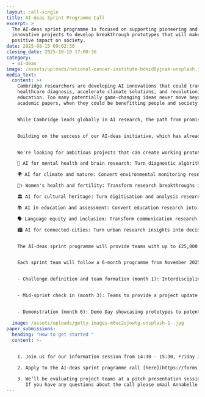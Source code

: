 ```yaml
---
layout: call-single
title: AI-deas Sprint Programme Call
excerpt: >
  The AI-deas sprint programme is focused on supporting pioneering and
  innovative projects to develop breakthrough prototypes that will make a
  positive impact on society.
date: 2025-08-15 09:02:36
closing_date: 2025-10-10 17:00:36
category:
  - ai-deas
image: /assets/uploads/national-cancer-institute-bdkid0yjcak-unsplash.jpg
media_text:
  content: >+
    Cambridge researchers are developing AI innovations that could transform
    healthcare diagnosis, accelerate climate solutions, and revolutionise
    education. Too many potentially game-changing ideas never move beyond
    academic papers, when they could be benefitting people and society.


    While Cambridge leads globally in AI research, the path from promising laboratory results to working prototypes that can attract partnerships and funding remains frustratingly difficult for most researchers. The AI-deas Sprint Programme is designed to narrow this gap between research and real-world application. In six months, we'll help develop your most promising research into a working prototype that demonstrates real-world value, supported by technical advice and a path to implementation partners.


    Building on the success of our AI-deas initiative, which has already connected 19 departments across all 6 schools in the University, ai@cam is launching a 6-month accelerator programme to transform promising research ideas into a minimum viable product. The AI-deas sprint programme is focused on supporting pioneering and innovative projects to develop breakthrough prototypes that will make a positive impact on society.


    We're looking for ambitious projects that can create working prototypes in these high-impact domains:

    🧠 AI for mental health and brain research: Turn diagnostic algorithms into tools clinicians can actually use, or transform research insights into interventions that reach patients.

    🌍 AI for climate and nature: Convert environmental monitoring research into decision-support systems that help organisations take climate action now.

    👩‍⚕️ Women's health and fertility: Transform research breakthroughs into accessible diagnostic tools or treatment platforms that address the gender health gap.

    🏛️ AI for cultural heritage: Turn digitisation and analysis research into public-facing tools that make cultural collections more accessible and engaging.

    📚 AI in education and assessment: Convert education research into practical tools that can be tested in real educational settings.

    🗣️ Language equity and inclusion: Transform communication research into assistive technologies that support people with language barriers.

    🏙️ AI for connected cities: Turn urban research insights into decision-support tools that local authorities can pilot and implement.


    The AI-deas sprint programme will provide teams with up to £25,000 of funding to rapidly transform their innovative project ideas into a prototype in 6 months. Teams will be given access to technical support from machine learning engineers, in addition to follow-on opportunities to engage and develop external partnerships and validate their prototypes with end-user communities. 


    Each sprint team will follow a 6-month programme from November 2025 to April 2026:


    - Challenge definition and team formation (month 1): Interdisciplinary teams form around concrete deliverables and begin rapid development 


    - Mid-sprint check in (month 3): Teams to provide a project update in a networking event with potential partners.


    - Demonstration (month 6): Demo Day showcasing prototypes to potential funders and implementation partners.

  image: /assets/uploads/getty-images-m0oc2ojowtg-unsplash-1-.jpg
paper_submissions:
  heading: "How to get started "
  content: >-
    

    1. Join us for our information session from 14:30 - 15:30, Friday 3 October to find out more about the programme sprint. Make sure to register for the info session [here](https://docs.google.com/forms/d/e/1FAIpQLSetdbGZTWsCKFPKcTSN4xu9DXunnah3ckwk20Tw9SM-tztLWA/viewform?usp=dialog).

    2. Apply to the AI-deas sprint programme call [here](https://forms.gle/Zbc2NVKXxY4T66DA8). The deadline for applications is 17.00, Friday 10 October.

    3. We’ll be evaluating project teams at a pitch presentation session on Wednesday 29 October. Please register to confirm you can join the pitch presentation session in the [programme call application form](https://forms.gle/Zbc2NVKXxY4T66DA8).**\
       If you have any questions about the call please email Annabelle Scott [as599@cam.ac.uk](mailto:as599@cam.ac.uk)**
---
```


